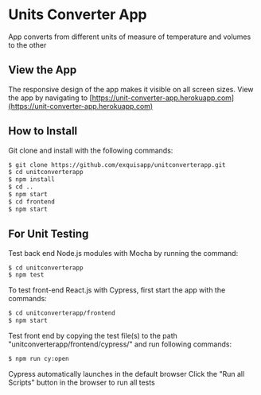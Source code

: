 # Units Converter App
App converts from different units of measure of temperature and volumes to the other

## View the App
The responsive design of the app makes it visible on all screen sizes. View the app by navigating to  [https://unit-converter-app.herokuapp.com](https://unit-converter-app.herokuapp.com)

## How to Install
Git clone and install with the following commands:

```sh
$ git clone https://github.com/exquisapp/unitconverterapp.git
$ cd unitconverterapp
$ npm install
$ cd ..
$ npm start
$ cd frontend
$ npm start
```

## For Unit Testing
Test back end Node.js modules with Mocha by running the command:

```sh
$ cd unitconverterapp
$ npm test
```

To test front-end React.js with Cypress, first start the app with the commands:

```sh
$ cd unitconverterapp/frontend
$ npm start
```

Test front end by copying the test file(s) to the path "unitconverterapp/frontend/cypress/" and run following commands:

```sh
$ npm run cy:open
```

Cypress automatically launches in the default browser
Click the "Run all Scripts" button in the browser to run all tests
